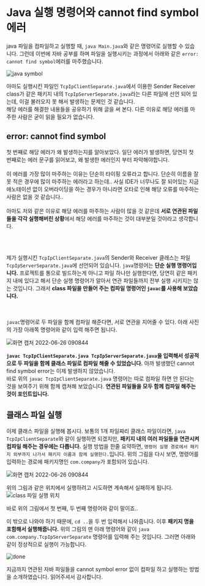 # Java 실행 명령어와 cannot find symbol 에러
java 파일을 컴파일하고 실행할 때, `java Main.java`와 같은 명령어로 실행할 수 있습니다. 그런데 이번에 자바 공부를 하며 파일을 실행시키는 과정에서 아래와 같은 `error: cannot find symbol`에러를 마주했습니다.



![java symbol](https://user-images.githubusercontent.com/71186266/175859367-e414c37b-8c56-4ff8-bf00-ef2789b839d6.png)

아마도 실행시킨 파일인 `TcpIpClientSeparate.java`에서 이용한 Sender Receiver class가 같은 패키지 내의 `TcpIpServerSeparate.java`라는 다른 파일에 선언 되어 있는데, 이걸 불러오지 못 해서 발생하는 문제인 것 같습니다. <br> 
해당 에러를 해결한 내용들을 공유하기 위해 글을 써 본다. 다른 이유로 해당 에러를 마주한 사람은 굳이 읽을 필요가 없습니다.
<br>

## error: cannot find symbol
첫 번째로 해당 에러가 왜 발생하는지를 알아보았다. 일단 에러가 발생하면, 당연히 첫 번째로는 에러 문구를 읽어보고, 왜 발생한 에러인지 부터 파악해야합니다.
<br><br>
이 에러를 가장 많이 마주하는 이유는 단순히 타이핑 오류라고 합니다. 단순히 이름을 잘못 적은 경우에 많이 마주하는 에러라고 하는데.. 사실 IDE가 너무나도 잘 되어있는 지금 애노테이션 없이 오버라이딩을 하는 경우가 아니라면 오타로 인해 해당 오류를 마주하는 사람은 없을 것 같습니다..
<br><br>
아마도 저와 같은 이유로 해당 에러를 마주하는 사람이 많을 것 같은데 **서로 연관된 파일들을 각각 실행해버린 상황**에서 해당 에러를 마주하는 것이 대부분일 것이라고 생각합니다. 

<br> <br>

제가 실행시킨 `TcpIpClientSeparate.java`의 Sender와 Receiver 클래스는 파일 `TcpIpServerSeparate.java`에 선언되어 있습니다. `java`명령어는 **단순 실행 명령어입니다.** 프로젝트를 통으로 빌드하는게 아니고 파일 하나만 실행한다면, 당연히 같은 패키지 내에 있다고 해서 단순 실행 명령어가 알아서 연관 파일들까지 전부 실행 시키지는 않는 것입니다. 그래서 **class 파일을 만들어 주는 컴파일 명령어인 `javac`를 사용해 보았습니다.**

<br> <br>
`javac`명령어로 두 파일을 함께 컴파일 해준다면, 서로 연관을 지어줄 수 있다. 아래 사진의 가장 아래쪽 명령어와 같이 입력 해주면 됩니다.

![화면 캡처 2022-06-26 090844](https://user-images.githubusercontent.com/71186266/175861789-ba9fa74e-2a2a-459f-ae0d-6aa29f903e58.png)

**`javac TcpIpClientSeparate.java TcpIpServerSeparate.java`을 입력해서 성공적으로 두 파일을 함께 클래스 파일로 컴파일 해줄 수 있었습니다.** 아까 발생했던 cannot find symbol error는 이제 발생하지 않았습니다. <br> 바로 위의 `javac TcpIpClientSeparate.java` 명령어는 따로 컴파일 하면 안 된다는 것을 보여주기 위해 함께 캡쳐해 보았습니다. **연관된 파일들을 모두 함께 컴파일 해주는 것이 포인트입니다.**


## 클래스 파일 실행
이제 클래스 파일을 실행해 봅시다. 보통의 1개 파일짜리 클래스 파일이라면, `java TcpIpClientSeparate`와 같이 실행하면 되겠지만, **패키지 내의 여러 파일들을 연관시켜 컴파일 해주는 경우에는 다릅니다.** 실행 방법을 한줄 요약하면, `명령어 실행 경로에서 패키지 외부까지 나가서 패키지 이름과 함께 실행한다.`입니다. 위의 그림을 다시 보면, 명령어를 입력하는 경로에 패키지명인 `com.company`가 포함되어 있습니다.

![화면 캡처 2022-06-26 090844](https://user-images.githubusercontent.com/71186266/175861789-ba9fa74e-2a2a-459f-ae0d-6aa29f903e58.png)

위의 그림과 같은 위치에서 실행하려고 시도하면 계속해서 실패하게 됩니다.
![class 파일 실행 위치](https://user-images.githubusercontent.com/71186266/175863960-55962f74-ca00-44d8-bc51-a30d0baa7fc0.png)

바로 위의 그림에서 첫 번째, 두 번째 명령어와 같이 말이죠.. <br>

이 밖으로 나와야 하기 때문에, `cd ..`을 두 번 입력해서 나와줍니다. 이후 **패키지 명을 포함해서 실행해줍니다.** 위의 그림의 맨 아래 명령어와 같이 `java com.company.TcpIpServerSeparate` 명령어를 입력해 주는 것입니다. 그러면 아래와 같이 정상적으로 실행이 가능합니다.

![done](https://user-images.githubusercontent.com/71186266/175864149-7eb7c0ec-d58b-4ec8-9e24-895e33d6ed0a.png)

지금까지 연관된 자바 파일들을 cannot symbol error 없이 컴파일 하고 실행하는 방법을 소개하였습니다. 읽어주셔서 감사합니다. 
